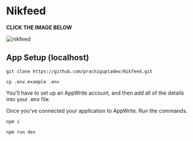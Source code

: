 # Nikfeed 
 **CLICK THE IMAGE BELOW**

![nikfeed](https://github.com/prachiguptadev/Nikfeed/assets/117148255/e1429c8f-365d-4b7c-a7d5-3480d3a27202)


## App Setup (localhost)

```
git clone https://github.com/prachiguptadev/Nikfeed.git

cp .env.example .env
```

You'll have to set up an AppWrite account, and then add all of the details into your .env file.

Once you've connected your application to AppWrite. Run the commands.
    
```
npm i

npm run dev
```



